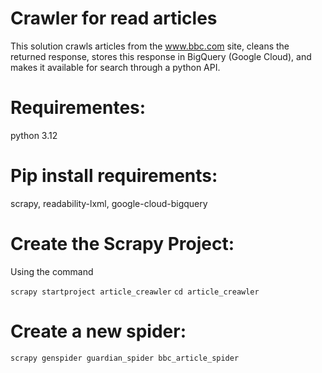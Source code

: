 # Crawler for read articles
This solution crawls articles from the www.bbc.com site, cleans the returned response, stores this response in BigQuery (Google Cloud), and makes it available for search through a python API.

# Requirementes: 
python 3.12

# Pip install requirements: 
scrapy, readability-lxml, google-cloud-bigquery

# Create the Scrapy Project:
Using the command

`scrapy startproject article_creawler`
`cd article_creawler`

# Create a new spider:
`scrapy genspider guardian_spider bbc_article_spider`
